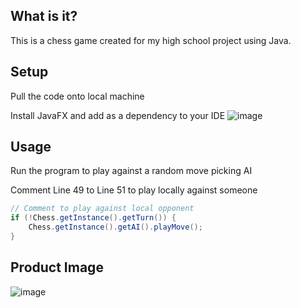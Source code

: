 ## What is it?
This is a chess game created for my high school project using Java.

## Setup
Pull the code onto local machine

Install JavaFX and add as a dependency to your IDE
![image](https://github.com/Abdul-RahmanM/Chess/assets/95952874/398bb409-c48d-4cb6-aae5-d1a8aa3456f8)

## Usage
Run the program to play against a random move picking AI

Comment Line 49 to Line 51 to play locally against someone


```Java
// Comment to play against local opponent
if (!Chess.getInstance().getTurn()) {
    Chess.getInstance().getAI().playMove();
}
```
## Product Image

![image](https://github.com/Abdul-RahmanM/Chess/assets/95952874/e79b7579-1f9e-44d3-a320-a4924c2745af)
